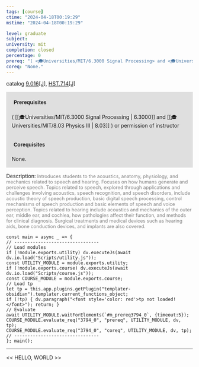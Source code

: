 ```yaml
---
tags: [course]
ctime: "2024-04-18T00:19:29"
mstime: "2024-04-18T00:19:29"

level: graduate
subject: 
university: mit
completion: closed
percentage: 0
prereq: "( <🎓Universities/MIT/6.3000 Signal Processing> and <🎓Universities/MIT/8.03 Physics III> ) or permission of instructor"
coreq: "None."
---
```


catalog [9.016[J]](http://student.mit.edu/catalog/m9a.html#9.016), [HST.714[J]](http://student.mit.edu/catalog/mHSTb.html#HST.714)

<span style="display: block; padding: 15px; background-color: rgb(100, 100, 100, 0.2);"><font id="m_prereq3794_0" style="display: block; font-family: Arial, sans-serif; font-weight: bold; padding: 5px">Prerequisites</font><br><span id="prereq3794_0">( [[🎓Universities/MIT/6.3000 Signal Processing | 6.3000]] and [[🎓Universities/MIT/8.03 Physics III | 8.03]] ) or permission of instructor</span></span>
<span style="display: block; padding: 15px; background-color: rgb(100, 100, 100, 0.2);"><font id="m_coreq3794_0" style="display: block; font-family: Arial, sans-serif; font-weight: bold; padding: 5px">Corequisites</font><br><span id="coreq3794_0">None.</span></span>

<font style="">Description:</font>
<font style="color: grey; font-size: 0.8rem;">Introduces students to the acoustics, anatomy, physiology, and mechanics related to speech and hearing. Focuses on how humans generate and perceive speech. Topics related to speech, explored through applications and challenges involving acoustics, speech recognition, and speech disorders, include acoustic theory of speech production, basic digital speech processing, control mechanisms of speech production and basic elements of speech and voice perception. Topics related to hearing include acoustics and mechanics of the outer ear, middle ear, and cochlea, how pathologies affect their function, and methods for clinical diagnosis. Surgical treatments and medical devices such as hearing aids, bone conduction devices, and implants are also covered.</font>

```dataviewjs
const main = async _ => {
// --------------------------------
// Load modules
if (!module.exports.utility) dv.executeJs(await dv.io.load("Scripts/utility.js"));
const UTILITY_MODULE = module.exports.utility;
if (!module.exports.course) dv.executeJs(await dv.io.load("Scripts/course.js"));
const COURSE_MODULE = module.exports.course;
// Load tp
let tp = this.app.plugins.getPlugin("templater-obsidian").templater.current_functions_object;
if (!tp) { dv.paragraph("<font style='color: red'>tp not loaded!</font>"); return; }
// Evaluate
await UTILITY_MODULE.waitForElements(`#m_prereq3794_0`, {timeout:5});
COURSE_MODULE.evaluate_req("3794_0", "prereq", UTILITY_MODULE, dv, tp);
COURSE_MODULE.evaluate_req("3794_0", "coreq", UTILITY_MODULE, dv, tp);
// --------------------------------
}; main();
```

---

<< HELLO, WORLD >>
